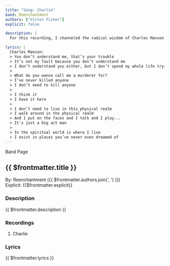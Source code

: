 ```yaml
---
title: "Song: Charlie"
band: Reenchantment
authors: ["Victor Fisher"]
explicit: false

description: |
  For this recording, I channeled the radical wisdom of Charles Manson.

lyrics: |
  Charles Manson:
  > You don’t understand me, that’s your trouble 
  > It’s not my fault because you don’t understand me 
  > I don’t understand you either, but I don’t spend my whole life trying to put the blame over on you because my cigarette didn’t light, or because something didn’t work right 
  >
  > What do you wanna call me a murderer for?
  > I’ve never killed anyone 
  > I don’t need to kill anyone 
  >
  > I think it  
  > I have it here 
  >
  > I don’t need to live in this physical realm 
  > I walk around in the physical realm
  > And I put on the faces and I talk and I play...
  > It's just a big act man
  >
  > In the spiritual world is where I live  
  > I exist in places you’ve never even dreamed of 
---
```


<g-link to="/band/reenchantment">Band Page</g-link>

## {{ $frontmatter.title }}

By: <g-link to="/band/reenchantment">Reenchantment</g-link> ({{ $frontmatter.authors.join(', ') }})  
Explicit: {{$frontmatter.explicit}}

### Description

<vue-markdown>{{ $frontmatter.description }}</vue-markdown>

### Recordings

1. <g-link to="/recording/charlie">Charlie</g-link>

### Lyrics

<vue-markdown>{{ $frontmatter.lyrics }}</vue-markdown>
